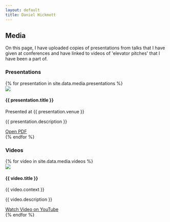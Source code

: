 ```yaml
---
layout: default
title: Daniel Hickmott
---
```


<div class="showcase">
    <h2>Media</h2>
    <p>On this page, I have uploaded copies of presentations from talks that I have given at conferences and have linked to videos of 'elevator pitches' that I have been a part of.</p>
    <h3>Presentations</h3>         
    {% for presentation in site.data.media.presentations %}
    <div class="row">
        <div class="card box-shadow py-3 my-2 mx-2">
            <div class="row">
                <div class ="col-md-4">
                    <img class="card-img-top list-img border border-secondary" src="{{ site.baseurl | append: '/media/images/' | append: presentation.imagePath }}">
                </div>
                <div class ="col-md-8">
                    <div class="card-body">
                        <h4>{{ presentation.title }}</h4>
                        <p class="context-text">Presented at {{ presentation.venue }}</p>
                        <p class="card-text">{{ presentation.description }}</p>
                        <div class="list-item-buttons">
                            <a href="{{ site.baseurl | append: '/media/files/' | append: presentation.filePath }}"
                                class="btn btn-sm btn-info float-right"
                                target="_blank">
                                Open PDF
                                <i class="fa fa-file-pdf-o media-icon"></i>
                            </a>
                        </div>
                    </div>
                </div>
            </div>                  
        </div>
    </div>
    {% endfor %}
    <h3>Videos</h3>
    {% for video in site.data.media.videos %}
    <div class="row">
        <div class="card box-shadow py-3 my-2 mx-2">
            <div class="row">
                <div class ="col-md-4">
                    <img class="card-img-top list-img border border-secondary" src="{{ site.baseurl | append: '/media/images/' | append: video.imagePath }}">
                </div>
                <div class ="col-md-8">
                    <div class="card-body">
                        <h4>{{ video.title }}</h4>
                        <p class="context-text">{{ video.context }}</p>
                        <p class="card-text">{{ video.description }}</p>
                        <div class="list-item-buttons">
                            <a href="{{ video.videoLink }}"
                                class="btn btn-sm btn-info float-right"
                                target="_blank">
                                Watch Video on YouTube
                                <i class="fa fa-youtube media-icon"></i>
                            </a>
                        </div>
                    </div>
                </div>
            </div>                  
        </div>
    </div>
    {% endfor %}
</div>